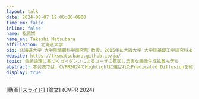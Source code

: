 ```yaml
---
layout: talk
date: 2024-08-07 12:00:00+0900
time_em: false
inline: false
name: 松原崇
name_en: Takashi Matsubara
affiliation: 北海道大学
bio: 北海道大学 大学院情報科学研究院 教授．2015年に大阪大学 大学院基礎工学研究科より博士（工学）を取得．2015年から神戸大学 大学院システム情報学研究科 助教，2020年から大阪大学 大学院基礎工学研究科 准教授を経て，2024年より現職．2021年 日本科学技術振興機構（JST） 戦略的創造研究推進事業さきがけ（PRESTO）研究者など．
website: https://tksmatsubara.github.io/ja/
topic: 命題論理に基づくガイダンスによるユーザの意図に忠実な画像生成拡散モデル
abstract: 本発表では，CVPR2024でHighlightに選ばれたPredicated Diffusionを紹介します．拡散モデルは高品質で多様な画像生成を可能にします．しかし，テキストに基づく生成では，しばしばテキストの意図を正確に捉えることに失敗します．例えば，指定した物体を生成しなかったり，形容詞が意図しない物体を誤って修飾してり，物体間の所有関係を見落としたりということが発生します．そこでPredicated Diffusionは，テキストに加えてユーザの意図を表現する統一的なフレームワークを提供します．このフレームワークでは，ユーザの意図を述語論理を用いた命題として表現し，アテンションマップのピクセルをファジィ論理として扱うことで両者を結びつけ，命題をより満たすように画像生成過程を誘導するような損失関数を提供します．人間の評価者と訓練済みマルチモーダルモデルにより，Predicated Diffusionは類似した手法に比べて，よりテキストへの忠実性と高い画像品質を実現することが示されました．
display: true
---
```


[[動画]](https://youtu.be/gg0fKVq5HUo)[[スライド]](https://tksmatsubara.github.io/ja/projects/sueyoshi2023/) [[論文]](https://openaccess.thecvf.com/content/CVPR2024/html/Sueyoshi_Predicated_Diffusion_Predicate_Logic-Based_Attention_Guidance_for_Text-to-Image_Diffusion_Models_CVPR_2024_paper.html) (CVPR 2024)
